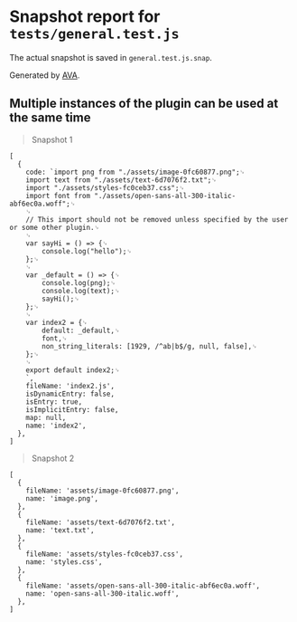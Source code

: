 # Snapshot report for `tests/general.test.js`

The actual snapshot is saved in `general.test.js.snap`.

Generated by [AVA](https://avajs.dev).

## Multiple instances of the plugin can be used at the same time

> Snapshot 1

    [
      {
        code: `import png from "./assets/image-0fc60877.png";␊
        import text from "./assets/text-6d7076f2.txt";␊
        import "./assets/styles-fc0ceb37.css";␊
        import font from "./assets/open-sans-all-300-italic-abf6ec0a.woff";␊
        ␊
        // This import should not be removed unless specified by the user or some other plugin.␊
        ␊
        var sayHi = () => {␊
        	console.log("hello");␊
        };␊
        ␊
        var _default = () => {␊
        	console.log(png);␊
        	console.log(text);␊
        	sayHi();␊
        };␊
        ␊
        var index2 = {␊
        	default: _default,␊
        	font,␊
        	non_string_literals: [1929, /^ab|b$/g, null, false],␊
        };␊
        ␊
        export default index2;␊
        `,
        fileName: 'index2.js',
        isDynamicEntry: false,
        isEntry: true,
        isImplicitEntry: false,
        map: null,
        name: 'index2',
      },
    ]

> Snapshot 2

    [
      {
        fileName: 'assets/image-0fc60877.png',
        name: 'image.png',
      },
      {
        fileName: 'assets/text-6d7076f2.txt',
        name: 'text.txt',
      },
      {
        fileName: 'assets/styles-fc0ceb37.css',
        name: 'styles.css',
      },
      {
        fileName: 'assets/open-sans-all-300-italic-abf6ec0a.woff',
        name: 'open-sans-all-300-italic.woff',
      },
    ]
